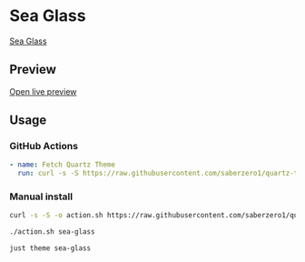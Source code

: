 # Sea Glass

[Sea Glass](https://github.com/KStew1017)

## Preview

[Open live preview](https://quartz-themes.github.io/sea-glass/)

## Usage

### GitHub Actions

```yaml
- name: Fetch Quartz Theme
  run: curl -s -S https://raw.githubusercontent.com/saberzero1/quartz-themes/master/action.sh | bash -s -- sea-glass
```

### Manual install

```bash
curl -s -S -o action.sh https://raw.githubusercontent.com/saberzero1/quartz-themes/master/action.sh

./action.sh sea-glass
```

```bash
just theme sea-glass
```
